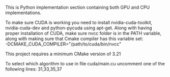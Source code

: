 This is Python implementation section containing both GPU and CPU implementations.

To make sure CUDA is working you need to install nvidia-cuda-toolkit, nvidia-cuda-dev and python-pycuda using apt-get.
Along with having proper installation of CUDA, make sure nvcc folder is in the PATH variable, along with making sure that Cmake compiler has this variable set:\
-DCMAKE_CUDA_COMPILER="/path/to/cuda/bin/nvcc"

This project requires a minimum CMake version of 3.21

To select which algorithm to use in file cuda/main.cu uncomment one of the following lines: 31,33,35,37